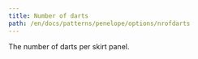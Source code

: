 ```yaml
---
title: Number of darts
path: /en/docs/patterns/penelope/options/nrofdarts
---
```


The number of darts per skirt panel.